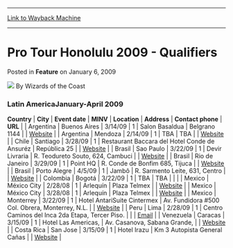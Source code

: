 
---
[Link to Wayback Machine](https://web.archive.org/web/20220125073453/https://magic.wizards.com/en/articles/archive/feature/pro-tour-honolulu-2009-qualifiers-2009-01-06-0)

[_metadata_:wayback_url]:- "https://magic.wizards.com/en/articles/archive/feature/pro-tour-honolulu-2009-qualifiers-2009-01-06-0"
[_metadata_:wayback_raw_url]:- "https://web.archive.org/web/20220125073453id_/https://magic.wizards.com/en/articles/archive/feature/pro-tour-honolulu-2009-qualifiers-2009-01-06-0"
[_metadata_:wayback_capture_timestamp]:- "2022-01-25 07:34:53+00:00"
[_metadata_:description]:- "Latin AmericaJanuary-April 2009 CountryCityEvent dateMINVLocationAddressContact phoneURL ArgentinaBuenos Aires3/14/091Salon BasalduaBelgrano 1144 Website ArgentinaMendoza2/14/091TBATBA Website ChileSantiago3/28/091Restaurant Baccara del Hotel Conde de AnsurézRepública 25 Website BrasilSao Paulo3/22/091Devir LivrariaR. Teodureto Souto, 624, Cambuci Website BrasilRio de"
[_metadata_:generator]:- "Drupal 7 (http://drupal.org)"
---


Pro Tour Honolulu 2009 - Qualifiers
===================================



 Posted in **Feature**
 on January 6, 2009 






![](https://media.magic.wizards.com/styles/auth_small/public/images/person/wizards_author.jpg)
By Wizards of the Coast












### Latin AmericaJanuary-April 2009





 **Country** | **City** | **Event date** | **MINV** | **Location** | **Address** | **Contact phone** | **URL** |
| Argentina | Buenos Aires | 3/14/09 | 1 | Salon Basaldua | Belgrano 1144 |  | [Website](http://www.themagictutor.com) |
| Argentina | Mendoza | 2/14/09 | 1 | TBA | TBA |  | [Website](http://www.locuramagic.com) |
| Chile | Santiago | 3/28/09 | 1 | Restaurant Baccara del Hotel Conde de Ansuréz | República 25 |  | [Website](http://www.devir.cl) |
| Brasil | Sao Paulo | 3/22/09 | 1 | Devir Livraria | R. Teodureto Souto, 624, Cambuci |  | [Website](http://www.devir.com.br) |
| Brasil | Rio de Janeiro | 3/29/09 | 1 | Point HQ | R. Conde de Bonfim 685, Tijuca |  | [Website](http://www.pointhq.com.br) |
| Brasil | Porto Alegre | 4/5/09 | 1 | Jambô | R. Sarmento Leite, 631, Centro |  | [Website](http://www.jamboeditora.com.br) |
| Colombia | Bogotá | 3/22/09 | 1 | TBA | TBA |  |  |
| Mexico | México City | 2/28/08 | 1 | Arlequín | Plaza Telmex |  | [Website](http://www.necrotower.com) |
| Mexico | México City | 3/28/08 | 1 | Arlequín | Plaza Telmex |  | [Website](http://www.necrotower.com) |
| Mexico | Monterrey | 3/22/09 | 1 | Hotel AntariSuite Cintermex | Av. Fundidora #500 Col. Obrera, Monterrey, N.L. |  | [Website](http://www.tcg-mty.com) |
| Peru | Lima | 2/28/09 | 1 | Centro Caminos del Inca 2da Etapa, Tercer Piso. |  |  | [Email](mailto:enrique.sanders@gmail.com) |
| Venezuela | Caracas | 3/15/09 | 1 | Hotel Las Americas, |  Av. Casanova, Sabana Grande, |  | [Website](http://www.magicvenezuela.com) |
| Costa Rica | San Jose | 3/15/09 | 1 | Hotel Irazu | Km 3 Autopista General Cañas |  | [Website](http://www.sologood.net) |







